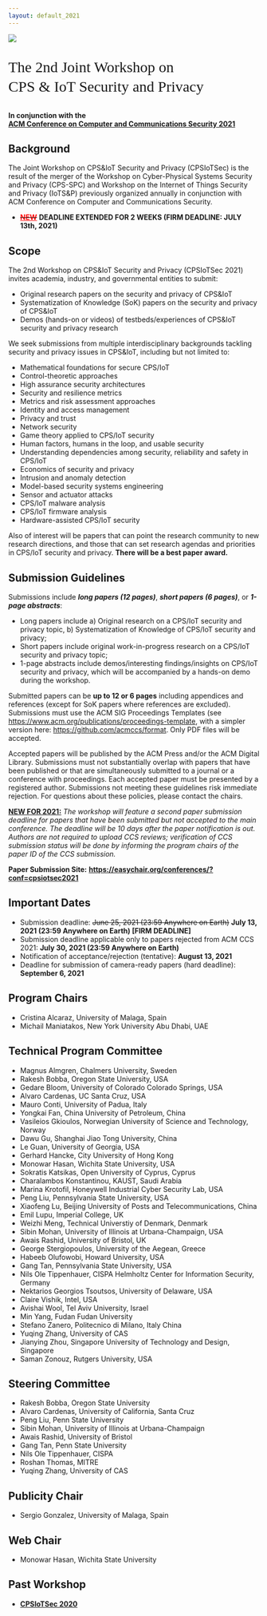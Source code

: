 ```yaml
---
layout: default_2021
---
```


<!-- <br /> -->

![](https://live.staticflickr.com/7271/6998373682_4afe7645cf_z.jpg)




<p style="font-family: Arvo, Monaco, serif;
  line-height:1.3;
	font-weight: normal;font-size: 30px;">The 2nd Joint Workshop on <br /> CPS & IoT Security and Privacy</p>



<h4 style="margin-top: 0;"> <strong> In conjunction with the <br />  
<a href="https://www.sigsac.org/ccs/CCS2021/" target="_blank"> <strong> ACM Conference on Computer and Communications Security 2021 </strong> </a> </strong> </h4>

## Background

The Joint Workshop on CPS&IoT Security and Privacy (CPSIoTSec) is the result of the merger of the Workshop on Cyber-Physical Systems Security and Privacy (CPS-SPC) and Workshop on the Internet of Things Security and Privacy (IoTS&P) previously organized annually in conjunction with ACM Conference on Computer and Communications Security.


* ~~<span style="color:red">**<u>NEW</u>**</span>~~ **DEADLINE EXTENDED FOR 2 WEEKS (FIRM DEADLINE: JULY 13th, 2021)** 

<!-- ## Program -->





## Scope
The 2nd Workshop on CPS&IoT Security and Privacy (CPSIoTSec 2021) invites academia, industry,
and governmental entities to submit:

* Original research papers on the security and privacy of CPS&IoT
* Systematization of Knowledge (SoK) papers on the security and privacy of CPS&IoT
* Demos (hands-on or videos) of testbeds/experiences of CPS&IoT security and privacy research

We seek submissions from multiple interdisciplinary backgrounds tackling security and privacy issues in CPS&IoT, including but not limited to:
* Mathematical foundations for secure CPS/IoT
* Control-theoretic approaches
* High assurance security architectures
* Security and resilience metrics
* Metrics and risk assessment approaches
* Identity and access management
* Privacy and trust
* Network security
* Game theory applied to CPS/IoT security
* Human factors, humans in the loop, and usable security
* Understanding dependencies among security, reliability and safety in CPS/IoT
* Economics of security and privacy
* Intrusion and anomaly detection
* Model-based security systems engineering
* Sensor and actuator attacks
* CPS/IoT malware analysis
* CPS/IoT firmware analysis
* Hardware-assisted CPS/IoT security


Also of interest will be papers that can point the research community to new research directions,
and those that can set research agendas and priorities in CPS/IoT security and privacy.
**There will be a best paper award.**





## Submission Guidelines


Submissions include ***long papers (12 pages)***, ***short papers (6 pages)***, or ***1-page abstracts***:
* Long papers include a) Original research on a CPS/IoT security and privacy topic, b) Systematization
of Knowledge of CPS/IoT security and privacy;
* Short papers include original work-in-progress research on a CPS/IoT security and privacy
topic;
* 1-page abstracts include demos/interesting findings/insights on CPS/IoT security and privacy,
which will be accompanied by a hands-on demo during the workshop.

Submitted papers can be **up to 12 or 6 pages** including appendices and references (except
for SoK papers where references are excluded). Submissions must use the ACM SIG Proceedings
Templates (see <a href="https://www.acm.org/publications/proceedings-template" target="_blank">https://www.acm.org/publications/proceedings-template</a>, with a simpler version here:
<a href="https://github.com/acmccs/format" target="_blank">https://github.com/acmccs/format</a>.
Only PDF files will be accepted.

Accepted papers will be published by the ACM Press and/or the ACM Digital Library. Submissions must not
substantially overlap with papers that have been published or that are simultaneously submitted
to a journal or a conference with proceedings. Each accepted paper must be presented by a registered
author. Submissions not meeting these guidelines risk immediate rejection. For questions
about these policies, please contact the chairs.

**<u>NEW FOR 2021:</u>** *The workshop will feature a second paper submission deadline for papers that have been submitted but not accepted to the main conference. The deadline will be 10 days after the paper notification is out.
Authors are not required to upload CCS reviews; verification of CCS submission status will be done by informing the program chairs of the paper ID of the CCS submission.*


**Paper Submission Site:**
<a href="https://easychair.org/conferences/?conf=cpsiotsec2021" target="_blank"><strong>https://easychair.org/conferences/?conf=cpsiotsec2021</strong></a>


<!--
<p> <strong> Please submit your work at <a href="https://easychair.org/conferences/?conf=cpsiotsec2020"> <strong> https://easychair.org/conferences/?conf=cpsiotsec2020 </strong> </a> </strong> </p> -->

## Important Dates
- Submission deadline: <s>June 25, 2021 (23:59 Anywhere on Earth)</s> **July 13, 2021 (23:59 Anywhere on Earth) [FIRM DEADLINE]**
- Submission deadline applicable only to papers rejected from ACM CCS 2021: **July 30, 2021 (23:59 Anywhere on Earth)**
- Notification of acceptance/rejection (tentative): **August 13, 2021**
- Deadline for submission of camera-ready papers (hard deadline): **September 6, 2021**


## Program Chairs
* Cristina Alcaraz, University of Malaga, Spain
* Michail Maniatakos, New York University Abu Dhabi, UAE

## Technical Program Committee
* Magnus Almgren, Chalmers University, Sweden
* Rakesh Bobba, Oregon State University, USA
* Gedare Bloom, University of Colorado Colorado Springs, USA
* Alvaro Cardenas, UC Santa Cruz, USA
* Mauro Conti, University of Padua, Italy
* Yongkai Fan, China University of Petroleum, China
* Vasileios Gkioulos, Norwegian University of Science and Technology, Norway
* Dawu Gu, Shanghai Jiao Tong University, China
* Le Guan, University of Georgia, USA
* Gerhard Hancke, City University of Hong Kong
* Monowar Hasan, Wichita State University, USA
* Sokratis Katsikas, Open University of Cyprus, Cyprus
* Charalambos Konstantinou, KAUST, Saudi Arabia
* Marina Krotofil, Honeywell Industrial Cyber Security Lab, USA
* Peng Liu, Pennsylvania State University, USA
* Xiaofeng Lu, Beijing University of Posts and Telecommunications, China
* Emil Lupu, Imperial College, UK
* Weizhi Meng, Technical Universtiy of Denmark, Denmark
* Sibin Mohan, University of Illinois at Urbana-Champaign, USA
* Awais Rashid, University of Bristol, UK
* George Stergiopoulos, University of the Aegean, Greece
* Habeeb Olufowobi, Howard University, USA
* Gang Tan, Pennsylvania State University, USA
* Nils Ole Tippenhauer, CISPA Helmholtz Center for Information Security, Germany
* Nektarios Georgios Tsoutsos, University of Delaware, USA
* Claire Vishik, Intel, USA
* Avishai Wool, Tel Aviv University, Israel
* Min Yang, Fudan Fudan University
* Stefano Zanero, Politecnico di Milano, Italy China
* Yuqing Zhang, University of CAS
* Jianying Zhou, Singapore University of Technology and Design, Singapore
* Saman Zonouz, Rutgers University, USA






## Steering Committee
* Rakesh Bobba, Oregon State University
* Alvaro Cardenas, University of California, Santa Cruz
* Peng Liu, Penn State University
* Sibin Mohan, University of Illinois at Urbana-Champaign
* Awais Rashid, University of Bristol
* Gang Tan, Penn State University
* Nils Ole Tippenhauer, CISPA
* Roshan Thomas, MITRE
* Yuqing Zhang, University of CAS

## Publicity Chair
* Sergio Gonzalez, University of Malaga, Spain

## Web Chair
*   Monowar Hasan, Wichita State University

## Past Workshop

* <a href="/pastworkshops/2020/" target="_blank"> <strong> CPSIoTSec 2020 </strong> </a>
